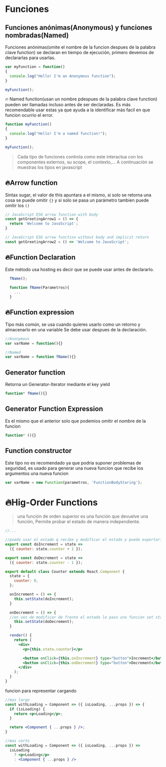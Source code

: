 # Funciones

## Funciones anónimas(Anonymous) y funciones nombradas(Named)

Funciones anónimas(omite el nombre de la funcion despues de la palabra clave function) se declaran en tiempo de ejecución, primero devemos de declararlas para usarlas.
```js
var myFunction = function()
{
  console.log("Hello! I'm an Anonymous function");
}

myFunction();
```

🔥 Named function(usan un nombre pdespues de la palabra clave function) pueden ser llamadas incluso antes de ser declaradas. Es más recomendable usar estas ya que ayuda a la identificar más facil en que funcion ocurrio el error.
```js
function myFunction()
{
  console.log("Hello! I'm a named function!");
}

myFunction();
```

> Cada tipo de funciones controla como este interactua con los componentes externos, su scope, el contexto,... A continuación se muestras los tipos en javascript

 
## 🔥Arrow function
Sintax sugar, el valor de this apuntara a el mismo, si solo se retorna una cosa se puede omitir `{}` y si solo se pasa un parámetro tambien puede omitir los `()`

```js
// JavaScript ES6 arrow function with body
const getGreetingArrow1 = () => {
  return 'Welcome to JavaScript';
}

// JavaScript ES6 arrow function without body and implicit return
const getGreetingArrow2 = () => 'Welcome to JavaScript';
```

## 🔥Function Declaration
Este método usa hosting es decir que se puede usar antes de declararlo.
```js
  fName();
  
  function fName(Parametros){
    ...
  }
```

## 🔥Function expression
Tipo más común, se usa cuando quieres usarlo como un retorno y almacenarlo en una variable
Se debe usar despues de la declaración.

```js
//Anonymous
var varName = function(){}

//Named
var varName = function fName(){}

```

## Generator function
Retorna un Generator-Iterator mediante el key yield

```js
function* fName(){}
```

## Generator Function Expression

 Es el mismo que el anterior solo que podemios omitir el nombre de la funcion
 ```js
 function* (){}
 ```
 


## Function constructor

Este tipo no es recomendado ya que podria suponer problemas de seguridad, es usado para generar una nueva funcion que recibe los argumentos una nueva funcion

```js
var varName = new Function(parametros, 'FunctionBodyStaring');
```


# 🔥Hig-Order Functions

> una función de orden superior es una función que devuelve una función, Permite probar el estado de manera independiente.

```jsx
//...

//puedo usar el estado q recibe y modificar el estado y puedo exportarlas para probarlas(jest, ...)
export const doIncrement = state =>
  ({ counter: state.counter + 1 });

export const doDecrement = state =>
  ({ counter: state.counter - 1 });

export default class Counter extends React.Component {
  state = {
    counter: 0,
  };

  onIncrement = () => {
    this.setState(doIncrement);
  }

  onDecrement = () => {
  //en vez de modificar de frente el estado le paso una funcion set stare le va mandar el estado previo implicitamente
    this.setState(doDecrement);
  }

  render() {
    return (
      <div>
        <p>{this.state.counter}</p>

        <button onClick={this.onIncrement} type="button">Increment</button>
        <button onClick={this.onDecrement} type="button">Decrement</button>
      </div>
    );
  }
}
```

funcion para representar cargando

```jsx
//mas largo
const withLoading = Component => ({ isLoading, ...props }) => {
  if (isLoading) {
    return <p>Loading</p>;
  }

  return <Component { ...props } />;
}

//mas corto
const withLoading = Component => ({ isLoading, ...props }) =>
  isLoading
    ? <p>Loading</p>
    : <Component { ...props } />
```
